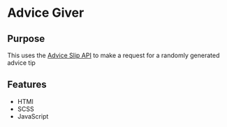 # Advice Giver

## Purpose 
This uses the [Advice Slip API](https://api.adviceslip.com/) to make a request for a randomly generated advice tip

## Features
* HTMl
* SCSS
* JavaScript
